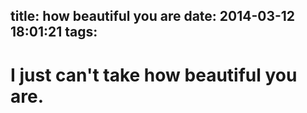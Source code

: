 title: how beautiful you are
date: 2014-03-12 18:01:21
tags:
---

# I just can't take how beautiful you are.
